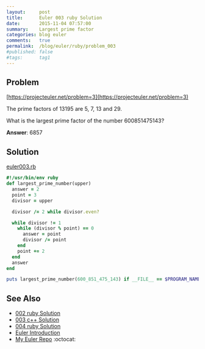 ```yaml
---
layout:     post
title:      Euler 003 ruby Solution
date:       2015-11-04 07:57:00
summary:    Largest prime factor
categories: blog euler
comments:   true
permalink:  /blog/euler/ruby/problem_003
#published: false
#tags:      tag1
---
```


## Problem

[https://projecteuler.net/problem=3](https://projecteuler.net/problem=3)

The prime factors of 13195 are 5, 7, 13 and 29.

What is the largest prime factor of the number 600851475143?

**Answer**:  6857

## Solution

[euler003.rb](https://github.com/tvarley/euler/blob/master/ruby/euler003.rb)

```ruby
#!/usr/bin/env ruby
def largest_prime_number(upper)
  answer = 2
  point = 3
  divisor = upper

  divisor /= 2 while divisor.even?

  while divisor != 1
    while (divisor % point) == 0
      answer = point
      divisor /= point
    end
    point += 2
  end
  answer
end

puts largest_prime_number(600_851_475_143) if __FILE__ == $PROGRAM_NAME
```

## See Also
* [002 ruby Solution]({{site.baseurl}}/blog/euler/ruby/problem_002)
* [003 c++ Solution]({{site.baseurl}}/blog/euler/cpp/problem_003)
* [004 ruby Solution]({{site.baseurl}}/blog/euler/ruby/problem_004)
* [Euler Introduction]({{site.baseurl}}/blog/euler/introduction)
* [My Euler Repo](https://github.com/tvarley/euler) :octocat:
